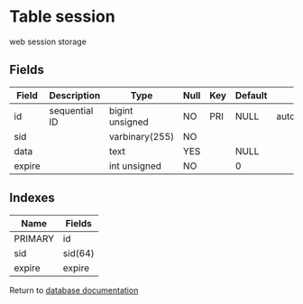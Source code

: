 Table session
===========

web session storage

Fields
------

| Field  | Description   | Type            | Null | Key | Default | Extra          |
| ------ | ------------- | --------------- | ---- | --- | ------- | -------------- |
| id     | sequential ID | bigint unsigned | NO   | PRI | NULL    | auto_increment |
| sid    |               | varbinary(255)  | NO   |     |         |                |
| data   |               | text            | YES  |     | NULL    |                |
| expire |               | int unsigned    | NO   |     | 0       |                |

Indexes
------------

| Name | Fields |
|------|---------|
| PRIMARY | id |
| sid | sid(64) |
| expire | expire |


Return to [database documentation](help/database)
